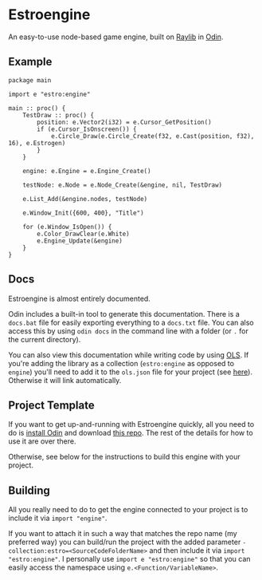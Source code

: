# Estroengine
An easy-to-use node-based game engine, built on [Raylib](https://www.raylib.com/) in [Odin](https://odin-lang.org/).

## Example
    package main
    
    import e "estro:engine"
    
    main :: proc() {
        TestDraw :: proc() {
            position: e.Vector2(i32) = e.Cursor_GetPosition()
            if (e.Cursor_IsOnscreen()) {
                e.Circle_Draw(e.Circle_Create(f32, e.Cast(position, f32), 16), e.Estrogen)
            }
        }
    
        engine: e.Engine = e.Engine_Create()
    
        testNode: e.Node = e.Node_Create(&engine, nil, TestDraw)
    
        e.List_Add(&engine.nodes, testNode)
    
        e.Window_Init({600, 400}, "Title")
    
        for (e.Window_IsOpen()) {
            e.Color_DrawClear(e.White)
            e.Engine_Update(&engine)
        }
    }

## Docs

Estroengine is almost entirely documented.

Odin includes a built-in tool to generate this documentation. There is a ``docs.bat`` file for easily exporting everything to a ``docs.txt`` file. You can also access this by using ``odin docs`` in the command line with a folder (or ``.`` for the current directory).

You can also view this documentation while writing code by using [OLS](https://github.com/DanielGavin/ols). If you're adding the library as a collection (``estro:engine`` as opposed to ``engine``) you'll need to add it to the ``ols.json`` file for your project (see [here](https://github.com/DanielGavin/ols?tab=readme-ov-file#configuration)). Otherwise it will link automatically.

## Project Template
If you want to get up-and-running with Estroengine quickly, all you need to do is [install Odin](https://odin-lang.org/docs/install/) and download [this repo](https://github.com/RobinsAviary/Estroengine-Template-Odin). The rest of the details for how to use it are over there.

Otherwise, see below for the instructions to build this engine with your project.

## Building
All you really need to do to get the engine connected to your project is to include it via ``import "engine"``.

If you want to attach it in such a way that matches the repo name (my preferred way) you can build/run the project with the added parameter ``-collection:estro=<SourceCodeFolderName>`` and then include it via ``import "estro:engine"``. I personally use ``import e "estro:engine"`` so that you can easily access the namespace using ``e.<Function/VariableName>``.
